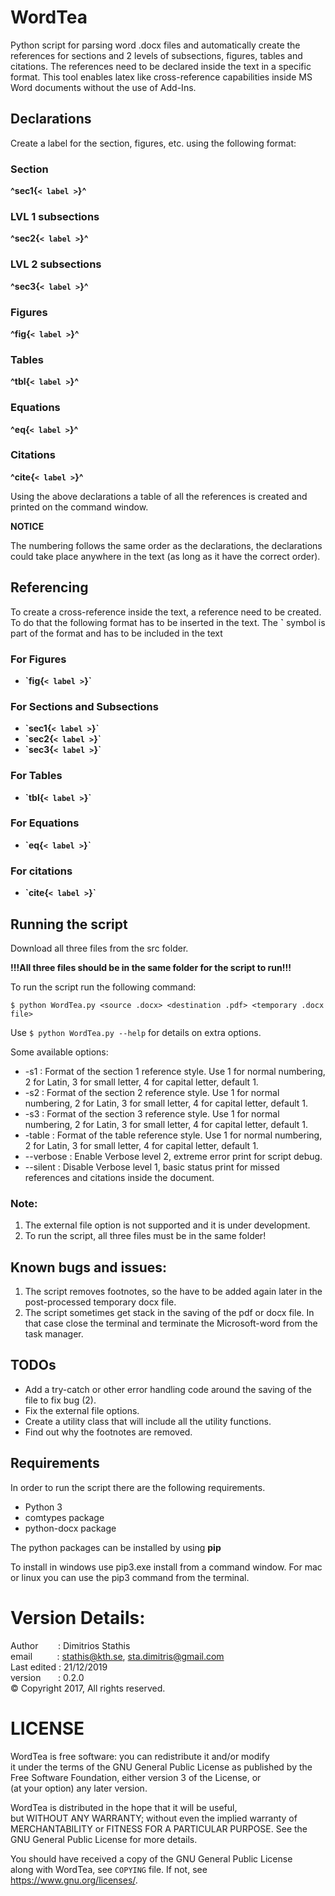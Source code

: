 # WordTea
Python script for parsing word .docx files and automatically create the references for sections and 2 levels of subsections, figures, tables and citations. The references need to be declared inside the text in a specific format.
This tool enables latex like cross-reference capabilities inside MS Word documents without the use of Add-Ins.

## Declarations
Create a label for the section, figures, etc. using the following format:

### Section
**^sec1{`< label >`}^**

### LVL 1 subsections
**^sec2{`< label >`}^**

### LVL 2 subsections
**^sec3{`< label >`}^**

### Figures
**^fig{`< label >`}^**

### Tables
**^tbl{`< label >`}^**

### Equations
**^eq{`< label >`}^**

### Citations
**^cite{`< label >`}^**

Using the above declarations a table of all the references is created and printed on the command window.


**NOTICE**

The numbering follows the same order as the declarations, the declarations could take place anywhere in the text (as long as it have the correct order).

## Referencing

To create a cross-reference inside the text, a reference need to be created. To do that the following format has to be inserted in the text. The **\`** symbol is part of the format and has to be included in the text

### For Figures
- **\`fig{`< label >`}\`**

### For Sections and Subsections
- **\`sec1{`< label >`}\`**
- **\`sec2{`< label >`}\`**
- **\`sec3{`< label >`}\`**

### For Tables
- **\`tbl{`< label >`}\`**

### For Equations
- **\`eq{`< label >`}\`**

### For citations
- **\`cite{`< label >`}\`**


## Running the script

Download all three files from the src folder.

**!!!All three files should be in the same folder for the script to run!!!**

To run the script run the following command:

`$ python WordTea.py <source .docx> <destination .pdf> <temporary .docx file>`

Use `$ python WordTea.py --help` for details on extra options.

Some available options:
- -s1       : Format of the section 1 reference style. Use 1 for normal numbering, 2 for Latin, 3 for small letter, 4 for capital letter, default 1.
- -s2       : Format of the section 2 reference style. Use 1 for normal numbering, 2 for Latin, 3 for small letter, 4 for capital letter, default 1.
- -s3       : Format of the section 3 reference style. Use 1 for normal numbering, 2 for Latin, 3 for small letter, 4 for capital letter, default 1.
- -table    : Format of the table reference style. Use 1 for normal numbering, 2 for Latin, 3 for small letter, 4 for capital letter, default 1.
- --verbose : Enable Verbose level 2, extreme error print for script debug.
- --silent  : Disable Verbose level 1, basic status print for missed references and citations inside the document.

### Note:
1. The external file option is not supported and it is under development.
2. To run the script, all three files must be in the same folder!

## Known bugs and issues:

1. The script removes footnotes, so the have to be added again later in the post-processed temporary docx file.
2. The script sometimes get stack in the saving of the pdf or docx file. In that case close the terminal and terminate the Microsoft-word from the task manager.

## TODOs
- Add a try-catch or other error handling code around the saving of the file to fix bug (2).
- Fix the external file options.
- Create a utility class that will include all the utility functions.
- Find out why the footnotes are removed.

## Requirements
In order to run the script there are the following requirements.
- Python 3
- comtypes package
- python-docx package

The python packages can be installed by using **pip**

To install in windows use pip3.exe install <package name> from a command window. For mac or linux you can use the pip3 command from the terminal.

# Version Details:
 Author &nbsp;&nbsp;&nbsp;&nbsp;&nbsp;&nbsp; : Dimitrios Stathis </br>
 email &nbsp;&nbsp;&nbsp;&nbsp;&nbsp;&nbsp;&nbsp;&nbsp; : stathis@kth.se, sta.dimitris@gmail.com </br>
 Last edited : 21/12/2019 </br>
 version &nbsp;&nbsp;&nbsp;&nbsp;&nbsp;&nbsp;: 0.2.0</br>
 &copy; Copyright 2017, All rights reserved.

# LICENSE

WordTea is free software: you can redistribute it and/or modify   
it under the terms of the GNU General Public License as published by
the Free Software Foundation, either version 3 of the License, or   
(at your option) any later version.                                 

WordTea is distributed in the hope that it will be useful,        
but WITHOUT ANY WARRANTY; without even the implied warranty of      
MERCHANTABILITY or FITNESS FOR A PARTICULAR PURPOSE.  See the       
GNU General Public License for more details.                 

You should have received a copy of the GNU General Public License   
along with WordTea, see `COPYING` file.  If not, see <https://www.gnu.org/licenses/>.
